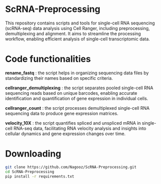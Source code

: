 # ScRNA-Preprocessing
This repository contains scripts and tools for single-cell RNA sequencing (scRNA-seq) data analysis using Cell Ranger, including preprocessing, demultiplexing and alignment. It aims to streamline the processing workflow, enabling efficient analysis of single-cell transcriptomic data. 

# Code functionalities
__rename_fastq__ : the script helps in organizing sequencing data files by standardizing their names based on specific criteria.  

__cellranger_demultiplexing__ : the script separates pooled single-cell RNA sequencing reads based on unique barcodes, enabling accurate identification and quantification of gene expression in individual cells.  

__cellranger_count__ : the script processes demultiplexed single-cell RNA sequencing data to produce gene expression matrices.  

__velocity_10X__ :  the script quantifies spliced and unspliced mRNA in single-cell RNA-seq data, facilitating RNA velocity analysis and insights into cellular dynamics and gene expression changes over time.

# Downloading
```bash
git clone https://github.com/Nagooz/ScRNA-Preprocessing.git
cd ScRNA-Preprocessing
pip install -r requirements.txt
